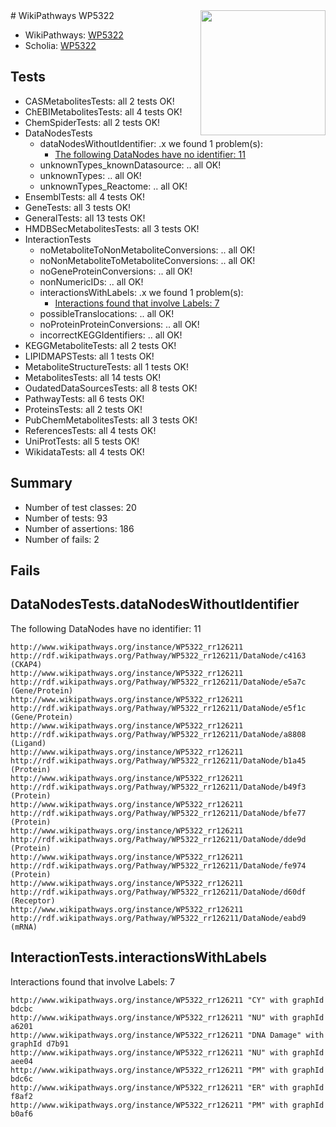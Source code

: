 <img style="float: right; width: 200px" src="https://upload.wikimedia.org/wikipedia/commons/thumb/8/83/Wplogo_with_text_500.png/640px-Wplogo_with_text_500.png" />
# WikiPathways WP5322

* WikiPathways: [WP5322](https://wikipathways.org/pathways/WP5322)
* Scholia: [WP5322](https://scholia.toolforge.org/wikipathways/WP5322)
## Tests
* CASMetabolitesTests: all 2 tests OK!
* ChEBIMetabolitesTests: all 4 tests OK!
* ChemSpiderTests: all 2 tests OK!
* DataNodesTests
    * dataNodesWithoutIdentifier: .x we found 1 problem(s):
        * [The following DataNodes have no identifier: 11](#8792c491)
    * unknownTypes_knownDatasource: .. all OK!
    * unknownTypes: .. all OK!
    * unknownTypes_Reactome: .. all OK!
* EnsemblTests: all 4 tests OK!
* GeneTests: all 3 tests OK!
* GeneralTests: all 13 tests OK!
* HMDBSecMetabolitesTests: all 3 tests OK!
* InteractionTests
    * noMetaboliteToNonMetaboliteConversions: .. all OK!
    * noNonMetaboliteToMetaboliteConversions: .. all OK!
    * noGeneProteinConversions: .. all OK!
    * nonNumericIDs: .. all OK!
    * interactionsWithLabels: .x we found 1 problem(s):
        * [Interactions found that involve Labels: 7](#630d267e)
    * possibleTranslocations: .. all OK!
    * noProteinProteinConversions: .. all OK!
    * incorrectKEGGIdentifiers: .. all OK!
* KEGGMetaboliteTests: all 2 tests OK!
* LIPIDMAPSTests: all 1 tests OK!
* MetaboliteStructureTests: all 1 tests OK!
* MetabolitesTests: all 14 tests OK!
* OudatedDataSourcesTests: all 8 tests OK!
* PathwayTests: all 6 tests OK!
* ProteinsTests: all 2 tests OK!
* PubChemMetabolitesTests: all 3 tests OK!
* ReferencesTests: all 4 tests OK!
* UniProtTests: all 5 tests OK!
* WikidataTests: all 4 tests OK!


## Summary

* Number of test classes: 20
* Number of tests: 93
* Number of assertions: 186
* Number of fails: 2

## Fails

<a name="8792c491" />

## DataNodesTests.dataNodesWithoutIdentifier

The following DataNodes have no identifier: 11
```
http://www.wikipathways.org/instance/WP5322_rr126211 http://rdf.wikipathways.org/Pathway/WP5322_rr126211/DataNode/c4163 (CKAP4)
http://www.wikipathways.org/instance/WP5322_rr126211 http://rdf.wikipathways.org/Pathway/WP5322_rr126211/DataNode/e5a7c (Gene/Protein)
http://www.wikipathways.org/instance/WP5322_rr126211 http://rdf.wikipathways.org/Pathway/WP5322_rr126211/DataNode/e5f1c (Gene/Protein)
http://www.wikipathways.org/instance/WP5322_rr126211 http://rdf.wikipathways.org/Pathway/WP5322_rr126211/DataNode/a8808 (Ligand)
http://www.wikipathways.org/instance/WP5322_rr126211 http://rdf.wikipathways.org/Pathway/WP5322_rr126211/DataNode/b1a45 (Protein)
http://www.wikipathways.org/instance/WP5322_rr126211 http://rdf.wikipathways.org/Pathway/WP5322_rr126211/DataNode/b49f3 (Protein)
http://www.wikipathways.org/instance/WP5322_rr126211 http://rdf.wikipathways.org/Pathway/WP5322_rr126211/DataNode/bfe77 (Protein)
http://www.wikipathways.org/instance/WP5322_rr126211 http://rdf.wikipathways.org/Pathway/WP5322_rr126211/DataNode/dde9d (Protein)
http://www.wikipathways.org/instance/WP5322_rr126211 http://rdf.wikipathways.org/Pathway/WP5322_rr126211/DataNode/fe974 (Protein)
http://www.wikipathways.org/instance/WP5322_rr126211 http://rdf.wikipathways.org/Pathway/WP5322_rr126211/DataNode/d60df (Receptor)
http://www.wikipathways.org/instance/WP5322_rr126211 http://rdf.wikipathways.org/Pathway/WP5322_rr126211/DataNode/eabd9 (mRNA)
```

<a name="630d267e" />

## InteractionTests.interactionsWithLabels

Interactions found that involve Labels: 7
```
http://www.wikipathways.org/instance/WP5322_rr126211 "CY" with graphId bdcbc
http://www.wikipathways.org/instance/WP5322_rr126211 "NU" with graphId a6201
http://www.wikipathways.org/instance/WP5322_rr126211 "DNA Damage" with graphId d7b91
http://www.wikipathways.org/instance/WP5322_rr126211 "NU" with graphId aee04
http://www.wikipathways.org/instance/WP5322_rr126211 "PM" with graphId bdc6c
http://www.wikipathways.org/instance/WP5322_rr126211 "ER" with graphId f8af2
http://www.wikipathways.org/instance/WP5322_rr126211 "PM" with graphId b0af6
```

